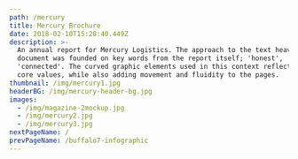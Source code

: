 ```yaml
---
path: /mercury
title: Mercury Brochure
date: 2018-02-10T15:28:40.449Z
description: >-
  An annual report for Mercury Logistics. The approach to the text heavy
  document was founded on key words from the report itself; 'honest', 'open' and
  'connected'. The curved graphic elements used in this context reflect these
  core values, while also adding movement and fluidity to the pages.
thumbnail: /img/mercury1.jpg
headerBG: /img/mercury-header-bg.jpg
images:
  - /img/magazine-2mockup.jpg
  - /img/mercury2.jpg
  - /img/mercury3.jpg
nextPageName: /
prevPageName: /buffalo7-infographic
---
```


